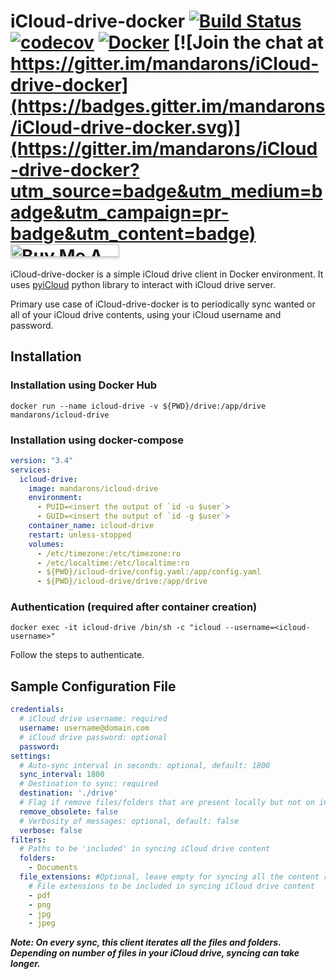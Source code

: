 # iCloud-drive-docker [![Build Status](https://travis-ci.org/mandarons/icloud-drive-docker.svg?branch=main)](https://travis-ci.org/mandarons/icloud-drive-docker) [![codecov](https://codecov.io/gh/mandarons/icloud-drive-docker/branch/main/graph/badge.svg)](https://codecov.io/gh/mandarons/icloud-drive-docker) [![Docker](https://badgen.net/docker/pulls/mandarons/icloud-drive)](https://hub.docker.com/r/mandarons/icloud-drive) [![Join the chat at https://gitter.im/mandarons/iCloud-drive-docker](https://badges.gitter.im/mandarons/iCloud-drive-docker.svg)](https://gitter.im/mandarons/iCloud-drive-docker?utm_source=badge&utm_medium=badge&utm_campaign=pr-badge&utm_content=badge) <a href="https://www.buymeacoffee.com/mandarons" target="_blank"><img src="https://www.buymeacoffee.com/assets/img/custom_images/orange_img.png" alt="Buy Me A Coffee" style="height: 20px !important;width: 174px !important;box-shadow: 0px 3px 2px 0px rgba(190, 190, 190, 0.5) !important;-webkit-box-shadow: 0px 3px 2px 0px rgba(190, 190, 190, 0.5) !important;" ></a>

iCloud-drive-docker is a simple iCloud drive client in Docker environment. It uses [pyiCloud](https://github.com/picklepete/pyicloud) python library to interact
with iCloud drive server.

Primary use case of iCloud-drive-docker is to periodically sync wanted or all of your iCloud drive contents, using your
iCloud username and password.

## Installation

### Installation using Docker Hub
```
docker run --name icloud-drive -v ${PWD}/drive:/app/drive mandarons/icloud-drive 
```

### Installation using docker-compose
```yaml
version: "3.4"
services:
  icloud-drive:
    image: mandarons/icloud-drive
    environment:
      - PUID=<insert the output of `id -u $user`>
      - GUID=<insert the output of `id -g $user`>
    container_name: icloud-drive
    restart: unless-stopped
    volumes:
      - /etc/timezone:/etc/timezone:ro
      - /etc/localtime:/etc/localtime:ro
      - ${PWD}/icloud-drive/config.yaml:/app/config.yaml
      - ${PWD}/icloud-drive/drive:/app/drive
```

### Authentication (required after container creation)
```
docker exec -it icloud-drive /bin/sh -c "icloud --username=<icloud-username>"
```
Follow the steps to authenticate.

## Sample Configuration File
```yaml
credentials:
  # iCloud drive username: required
  username: username@domain.com
  # iCloud drive password: optional
  password:
settings:
  # Auto-sync interval in seconds: optional, default: 1800
  sync_interval: 1800
  # Destination to sync: required
  destination: './drive'
  # Flag if remove files/folders that are present locally but not on iCloud server: optional, default: false
  remove_obsolete: false
  # Verbosity of messages: optional, default: false
  verbose: false
filters:
  # Paths to be 'included' in syncing iCloud drive content
  folders:
    - Documents
  file_extensions: #Optional, leave empty for syncing all the content recursively
    # File extensions to be included in syncing iCloud drive content
    - pdf
    - png
    - jpg
    - jpeg
```
***Note: On every sync, this client iterates all the files and folders. Depending on number of files in your iCloud drive,
syncing can take longer.***
